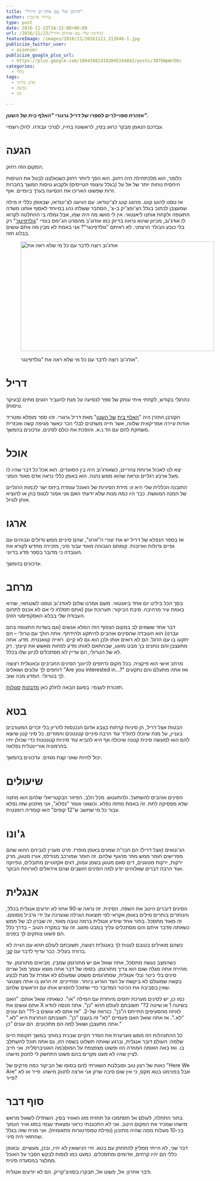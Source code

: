 ```yaml
---
title: "הרומן שלי עם אודג'וב ודריל"
author: נמרוד איזנברג
type: post
date: 2016-11-23T16:22:00+00:00
url: /2016/11/23/הרומן-שלי-עם-אודגוב-ודריל/
featureImage: /images/2016/11/20161121_213846-1.jpg
publicize_twitter_user:
  - aizenimr
publicize_google_plus_url:
  - https://plus.google.com/108430814102045194842/posts/JN7EWpWrD6c
categories:
  - כללי
tags:
  - מדע בדיוני
  - נסיעה
  - סין

---
```

_**אזהרת ספויילרים לספרו של דריל גרגורי "האלף בית של השטן".**_

עבדכם הנאמן מבקר כרגע בסין, לראשונה בחייו, לצרכי עבודה. להלן רשמיי.

# הגעה

המקום הזה רחוק.

כלומר, הוא מלכתחילה היה רחוק. הוא הפך ליותר רחוק כשנאלצנו לבטל את הטיסות היחסית נוחות יותר של אל על (בגלל עיצומי הטייסים) ולקבוע טיסות המשך בחברות זרות שפשוט האריכו את הנסיעה בערך ביומיים. אוף.

אז טסנו להונג קונג. מהונג קונג לצ'ינגדאו. עם הגיענו לצ'ינגדאו, שבאופן כללי זו מילה שמעצבן לכתוב בגלל הצ'ופצ'יק ב-צ', הסתבר ששלחו נהג במיוחד לאסוף אותנו משדה התעופה ולקחת אותנו ליאנטאי. אין לי מושג מה היה שמו, אבל גמלה בי ההחלטה לקרוא לו אודג'וב, מכיוון שהוא נראה בדיוק כמו אודגו'ב מהסרט הג'ימס בונדי "[גולדפינגר][1]" רק בלי כובע הבולר הרצחני. לא ראיתם "גולדפינגר"? אני באמת לא מבין מה אתם עושים בבלוג הזה.<figure style="width: 528px" class="wp-caption alignnone">

<img decoding="async" loading="lazy" class="size-medium" src="http://www.007james.com/i/articles/top_10_villains/oddjob.jpg" alt="אודג'וב רוצה לדבר עם כל מי שלא ראה את " width="528" height="299" /> <figcaption class="wp-caption-text">אודג'וב רוצה לדבר עם כל מי שלא ראה את "גולדפינגר".</figcaption></figure> 

# דריל

כהרגלי בקודש, לקחתי איתי עותק של ספר לנסיעה על מנת להעביר רגעים מתים (בעיקר טיסות).

הקורבן התורן היה "[האלף בית][2] [של השטן][3]" מאת דריל גרגורי. זהו ספר מופלא ומטריד אודות עיירה אמריקאית שלווה, אשר חייה משתנים לבלי הכר כאשר מגיפה קשה ואכזרית משחקת להם עם הד.נ.א. והופכת את כולם לסינים. עדכונים בהמשך.

# אוכל

יצא לנו לאכול ארוחת צהריים, כשאודג'וב היה בין הסועדים. הוא אכל כל דבר שהיו לו מעל ארבע רגליים ונראה שהוא ממש נהנה. הוא באופן כללי נראה אדם מאוד הומני.

התובנה הכללית שלי היא זו: מידת הסיניות של האוכל עומדת ביחס ישר לכמות הרגליים של המנה המוגשת. כבר היו כמה מנות שלא ידעתי האם אני אמור לנגוס בהן או להוציא אותן לטיול.

# ארגו

אז בספר הנפלא של דריל יש את יצורי ה"ארגו", שהם סיניים ממש גדולים וגבוהים עם גפיים גדולות וארוכות. קומתם הגבוהה מאוד עבור סיני, מזכירה מחדש לקורא את העובדה כי מדובר בספר מדע בדיוני.

עדכונים בהמשך.

# מרחב

בסך הכל בילינו יום אחד ביאנטאי. משם אמרנו שלום לאודג'וב וטסנו לשנגחאי, שהיא באמת עיר מרהיבה. סיבת הביקור: תערוכת ענק (אתם תסלחו לי אם לא אכנס לתחום העבודה שלי בבלוג האסקפיסטי הזה).

דבר אחד ששמים לב במקום הצפוף הזה המלא אנשים (וגם בשדות התעופה בהם עברנו) הוא העובדה שהסינים אוהבים להיתקע ולהידחף. אתה הולך עם טרולי &#8211; הם יתקעו בו עם הרגל. הם לא רואים אותו ולכן הוא גם לא קיים. ראייה קוואנטית. מדע. אתה מתעצבן והם נותנים בך מבט מזוגג, שבהתאם לאותו מדע לפחות מאשש את קיומך. רק לא של הטרולי, הם עדיין לא מסתכלים לכיוון שלו בכלל.

מרחב אישי הוא פיקציה. בכל מקום נדחפים לכיוונך הסינים החביבים ובאנגלית רצוצה דוחפים לך עלונים ושואלים "Are you interested in&#8230;?" ואז אתה מתעלם והם נתקעים לך בטרולי. המדע מכה שוב.

תזכורת לעצמי: בפעם הבאה לחלק כאן [מדבקות][4] [סגולות][5].

# בטא

הבטות אצל דריל, הן סיניות קרחות בצבע אדום הנכנסות להריון בלי זכרים המעורבים בעניין, על מנת שיוכלו להוליד עוד הרבה סיניים קטנטנים וחמודים. כל סיני קטן שיוצא להם הוא למעשה סינית קטנה שיכולה אף היא להביא עוד סיניות קטנטנות כדי שכולן יחיו בהרמוניה אוריינטלית נפלאה.

יכול להיות שאני קצת מגזים. עדכונים בהמשך.

# שיעולים

הסינים אוהבים להשתעל. ולהתעטש. מכל הלב. הפיזור הבקטריאלי שלהם הוא מתנה שלא מפסיקה לתת. זה באמת מחזה נפלא. וכשאני אומר "נפלא", אני מתכוון שזה נפלא עבור כל מי שחשב ש"12 קופים" הוא קומדיה רומנטית.

# ג'ונו

הג'ונואים (אצל דריל) הם חבר'ה שמנים באופן מופרז. פרט מעניין לגביהם ההוא שהם מפרישים חומר ממש מוזר מהגוף שלהם. זה חומר שמורכב מנודלס, אורז מטוגן, מרק ירקות, ירקות מטוגנים, דים סאם מטוגן בשמן עמוק, דגים אקזוטיים מתובלים, טפיוקה ועוד הרבה דברים שאלוהים יודע למה הסינים חושבים שהם אידאלים לארוחת הבוקר.

# אנגלית

הסינים דוברים היטב את השפה. הסינית. זה נראה ש-90 אחוז לא יודעים אנגלית בכלל, והנותרים בוחרים מילים באופן אקראי לפי תוצאות הגרלה שנערכה על ידי גרביל מסומם. זה מאוד מתסכל. בתור אחד שיודע אנגלית ברמה טובה מאוד, זה שברון לב של ממש כשאתה מדבר איתם והם מסתכלים עליך במבט מזוגג. זה עוד במקרה הטוב &#8211; בדרך כלל הם פשוט צוחקים לך בפנים.

כשהם מואילים בטובם לענות לך באנגלית רצוצה, תשובתם לעולם תהא עם הגייה לא ברורה בעליל. כבר עדיף לדבר עם [קני][6].

כשהמצב נעשה מתסכל, אתה שואל אם יש מתורגמן שמבין. מביאים מתורגמן. עד מהירה אתה מגלה שגם הוא צריך מתורגמן. בסופו של דבר אתה מוצא עצמך מול שניים סינים בלי כינור ובלי אנגלית, שמתרגמים משפט שמעולם לא אמרת על מנת לבצע בקשה שמעולם לא ביקשת על הצד הגרוע ביותר. ומחייכים. זה הרגע בו אתה מצטער שאין בסביבה את הכינור המדובר כדי שתוכל להפגיש אותו עם הראשים שלהם.

כמו כן, יש לסינים מערכת יחסים מיוחדת עם המילה "או". כשאתה שואל אותם: "האם אתם עושים את X בשיטה 1 או שיטה 2?" תשובתם לעולם תהא "כן". אתה מנסה לוודא לאיזה מהסעיפים התייחס ה"כן". כנראה של-2. "אז אתם לא עושים ב-1?" הם עונים "לא.". אז אתה שואל האם פעמיים "לא" זה בעצם "כן". תשובתם הנחרצת היא "לא." אתה מתעצבן ושואל למה הם מתכוונים. הם עונים "כן."

כל ההתנהלות הזו ממש מערערת את הסדר הקיים שבנית במוחך במשך תקופת חיים שלמה: העולם דובר אנגלית, וברגע שאתה תשלוט בשפה הזו, גם אתה תוכל להשתלב בו. ואז באה האומה המוזרה הזו ופשוט מצפצפת על המוסכמה האוניברסלית. אני חייב לציין שהיו לא מעט מקרים בהם פשוט התחשק לי לחנוק מישהו.

כאות של רצון טוב וסובלנות השארתי להם בסופו של הביקור כמה פרקים של "Here We Are" אבל בפורמט בטא מקס, כי אין שום סיבה שרק אני ארצה לחנוק מישהו. פייר או לא פייר?

# סוף דבר

בתור התחלה, לעולם אל תסתמכו על תחזית מזג האוויר בסין. השתדלו לשאול מראש מישהו שמכיר את המקום היטב. אני לא התכוננתי כראוי ומצאתי עצמי במזג אויר הנמוך בכ-10 מעלות ממה שהיה מתוכנן (נפילת טמפרטורות פתאומית). אני מניח שזה בגלל שהחזאי היה סיני.

דבר שני, לא הייתי ממליץ להתחתן עם בטא. חיי הנישואין לא יהיו, ובכן, מעשיים. ובאופן כללי הם יהיו קרחים, אדומים ומתסכלים. כמעט כמו לנסות לבקש הסבר על האוכל ממלצר במסעדה סינית.

ודבר אחרון: אל, פשוט אל, תבקרו בסוויצ'קריק. הם לא יודעים אנגלית.

 [1]: http://www.imdb.com/title/tt0058150/
 [2]: http://www.sf-f.org.il/sf-f/old_site/story_1536.html
 [3]: http://www.blipanika.co.il/?p=2916
 [4]: /2016/10/24/%d7%a6%d7%95%d7%90%d7%94-%d7%92%d7%a8%d7%a2%d7%99%d7%a0%d7%99%d7%aa/
 [5]: http://www.naimmeod.com/ulog/%D7%9E%D7%93%D7%91%D7%A7%D7%95%D7%AA-%D7%9E%D7%A8%D7%97%D7%91-%D7%91%D7%98%D7%95%D7%97-%D7%91%D7%A4%D7%A1%D7%98%D7%99%D7%91%D7%9C-%D7%90%D7%99%D7%99%D7%A7%D7%95%D7%9F-2016/
 [6]: http://southpark.wikia.com/wiki/Kenny_McCormick

